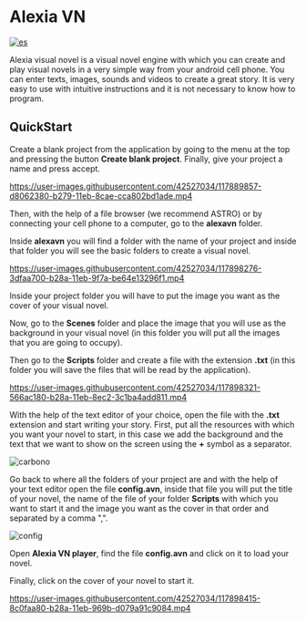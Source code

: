 # Alexia VN

[![es](https://img.shields.io/badge/lang-es-yellow.svg)](https://github.com/Fernando1612/AlexiaVN/blob/master/README.md)

Alexia visual novel is a visual novel engine with which you can create and play visual novels in a very simple way from your android cell phone. You can enter texts, images, sounds and videos to create a great story. It is very easy to use with intuitive instructions and it is not necessary to know how to program.

## QuickStart 

Create a blank project from the application by going to the menu at the top and pressing the button **Create blank project**. Finally, give your project a name and press accept.

https://user-images.githubusercontent.com/42527034/117889857-d8062380-b279-11eb-8cae-cca802bd1ade.mp4

Then, with the help of a file browser (we recommend ASTRO) or by connecting your cell phone to a computer, go to the **alexavn** folder.

Inside **alexavn** you will find a folder with the name of your project and inside that folder you will see the basic folders to create a visual novel. 

https://user-images.githubusercontent.com/42527034/117898276-3dfaa700-b28a-11eb-9f7a-be64e13296f1.mp4

Inside your project folder you will have to put the image you want as the cover of your visual novel.

Now, go to the **Scenes** folder and place the image that you will use as the background in your visual novel (in this folder you will put all the images that you are going to occupy).

Then go to the **Scripts** folder and create a file with the extension **.txt** (in this folder you will save the files that will be read by the application).

https://user-images.githubusercontent.com/42527034/117898321-566ac180-b28a-11eb-8ec2-3c1ba4add811.mp4

With the help of the text editor of your choice, open the file with the **.txt** extension and start writing your story.
First, put all the resources with which you want your novel to start, in this case we add the background and the text that we want to show on the screen using the **+** symbol as a separator.

![carbono](https://user-images.githubusercontent.com/42527034/117898505-b5c8d180-b28a-11eb-8c08-9a54efee1ddd.png)

Go back to where all the folders of your project are and with the help of your text editor open the file **config.avn**, inside that file you will put the title of your novel, the name of the file of your folder **Scripts** with which you want to start it and the image you want as the cover in that order and separated by a comma ",".

![config](https://user-images.githubusercontent.com/42527034/117898511-b95c5880-b28a-11eb-8940-9cfd4a69ee14.png)

Open **Alexia VN player**, find the file **config.avn** and click on it to load your novel.

Finally, click on the cover of your novel to start it. 

https://user-images.githubusercontent.com/42527034/117898415-8c0faa80-b28a-11eb-969b-d079a91c9084.mp4

